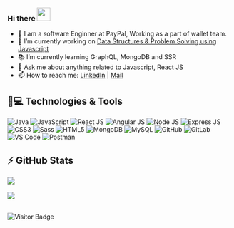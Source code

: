 ### Hi there <a href="https://www.linkedin.com/in/bitakeyogesh"><img src="https://media.giphy.com/media/hvRJCLFzcasrR4ia7z/giphy.gif" height="30px" width="30px"></a>

- :office: I am a software Enginner at PayPal, Working as a part of wallet team.
- :construction: I’m currently working on [ Data Structures & Problem Solving using Javascript ](https://github.com/bitakeyogesh/javascript)
- :books: I’m currently learning GraphQL, MongoDB and SSR
- 💬 Ask me about anything related to Javascript, React JS
- 📫 How to reach me: [LinkedIn](https://www.linkedin.com/in/bitakeyogesh/) | [Mail](yogeshbitake@gmail.com)

## 🚀💻 Technologies & Tools

<p> 

   <img alt="Java" src="https://img.shields.io/badge/Java-%23007396.svg?logo=java&logoColor=white" />
   <img alt="JavaScript" src="https://img.shields.io/badge/JavaScript%20-%23F7DF1E.svg?logo=javascript&logoColor=black" />
   <img alt="React JS" src="https://img.shields.io/badge/React-20232A.svg?logo=javascript&logoColor=black" />
   <img alt="Angular JS" src="https://img.shields.io/badge/AngularJS-E23237.svg?logo=javascript&logoColor=black" />
   <img alt="Node JS" src="https://img.shields.io/badge/Node.js-43853D.svg?logo=javascript&logoColor=black" />
   <img alt="Express JS" src="https://img.shields.io/badge/Express.js-404D59.svg?logo=javascript&logoColor=black" />
   <img alt="CSS3" src="https://img.shields.io/badge/CSS3-1572B6.svg?logo=css3&logoColor=white" />
   <img alt="Sass" src="https://img.shields.io/badge/Sass-CC6699.svg?logo=javascript&logoColor=black" />
   <img alt="HTML5" src="https://img.shields.io/badge/HTML5-E34F26.svg?logo=html5&logoColor=white" />
   <img alt="MongoDB" src="https://img.shields.io/badge/MongoDB-4EA94B.svg?logo=javascript&logoColor=black" />
   <img alt="MySQL" src="https://img.shields.io/badge/MySQL-00000F.svg?logo=amazon-dynamodb&logoColor=white" />

   <img alt="GitHub" src="https://img.shields.io/badge/-GitHub-181717.svg?logo=css3&logoColor=white" />
   <img alt="GitLab" src="https://img.shields.io/badge/-GitLab-FCA121.svg?logo=javascript&logoColor=black" />
   <img alt="VS Code" src="https://img.shields.io/badge/-VS%20Code-007ACC.svg?logo=html5&logoColor=white" />
   <img alt="Postman" src="https://img.shields.io/badge/Postman-black.svg?logo=amazon-dynamodb&logoColor=white" />
  
</p>

## ⚡ GitHub Stats

<div>
   <div>
      <img align="center" src="https://github-readme-stats.vercel.app/api?username=bitakeyogesh&show_icons=true&count_private=true&theme=graywhite " />
      <br>  <br>
      <img align="center" src="https://github-readme-stats.vercel.app/api/top-langs/?username=bitakeyogesh&layout=compact&count_private=true&theme=graywhite " />
   </div>

   <br>
<div>
   
   ![Visitor Badge](https://visitor-badge.laobi.icu/badge?page_id=bitakeyogesh.bitakeyogesh)
   
</div>
</div>
